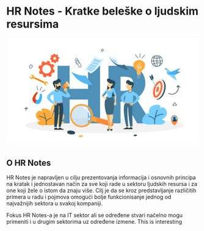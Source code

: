 # HR Notes - Kratkе beleške o ljudskim resursima

![](.gitbook/assets/bigstock-recruitment-concept-idea-of-c-250362193.jpg)

## O HR Notes

HR Notes je napravljen u cilju prezentovanja informacija i osnovnih principa na kratak i jednostavan način za sve koji rade u sektoru ljudskih resursa i za one koji žele o istom da znaju više. Cilj je da se kroz predstavljanje različitih primera u radu i pojmova omogući bolje funkcionisanje jednog od najvažnijih sektora u svakoj kompaniji.

Fokus HR Notes-a je na IT sektor ali se određene stvari načelno mogu primeniti i u drugim sektorima uz određene izmene.  This is  interesting